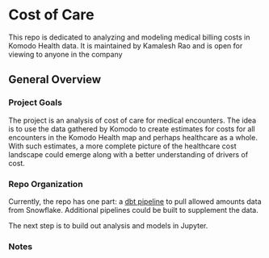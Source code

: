 # Cost of Care

This repo is dedicated to analyzing and modeling medical billing costs in Komodo Health data. It is maintained by Kamalesh Rao and is open for viewing to anyone in the company

## General Overview

### Project Goals

The project is an analysis of cost of care for medical encounters. The idea is to use the data gathered by Komodo to create estimates for costs for all encounters in the Komodo Health map and perhaps healthcare as a whole. With such estimates, a more complete picture of the healthcare cost landscape could emerge along with a better understanding of drivers of cost. 

### Repo Organization

Currently, the repo has one part: a [dbt pipeline](https://github.com/komodokamalesh/costofcare/tree/main/dbt) to pull allowed amounts data from Snowflake. Additional pipelines could be built to supplement the data. 

The next step is to build out analysis and models in Jupyter. 


### Notes
